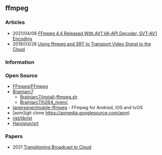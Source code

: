 ## ffmpeg


### Articles
- 2021/04/08 [FFmpeg 4.4 Released With AV1 VA-API Decoder, SVT-AV1 Encoding](https://www.phoronix.com/scan.php?page=news_item&px=FFmpeg-4.4-Released)
- 2019/03/28 [Using ffmpeg and SRT to Transport Video Signal to the Cloud](https://medium.com/@eyevinntechnology/using-ffmpeg-and-srt-to-transport-video-signal-to-the-cloud-7160960f846a)


### Information


### Open Source
- [FFmpeg/FFmpeg](https://github.com/FFmpeg/FFmpeg)
- [Brainiarc7](https://gist.github.com/Brainiarc7)
    - [Brainiarc7/install-ffmpeg.sh](https://gist.github.com/Brainiarc7/7b099f98f6b373699aa2f54e5d6ccb58)
    - [Brainiarc7/h264_nvenc](https://gist.github.com/Brainiarc7/26f15a7f6f316e4ecae2c008b99880e1)
- [tanersener/mobile-ffmpeg](https://github.com/tanersener/mobile-ffmpeg) - FFmpeg for Android, iOS and tvOS
- [aom](git clone https://aomedia.googlesource.com/aom)
- [rist/librist](https://code.videolan.org/rist/librist) 
- [Haivision/srt](https://github.com/Haivision/srt)


### Papers
- 2021 [Transitioning Broadcast to Cloud](https://www.mdpi.com/2076-3417/11/2/503/pdf)
